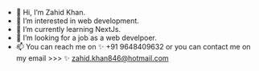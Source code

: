 - 👋 Hi, I’m Zahid Khan.
- 👀 I’m interested in web development.
- 🌱 I’m currently learning NextJs.
- 💞️ I’m looking for a job as a web develpoer.
- 📫 You can reach me on ✨ +91 9648409632 or you can contact me on my email >>> ✨ zahid.khan846@hotmail.com

